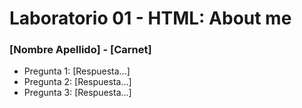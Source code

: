 # Laboratorio 01 - HTML: About me
### [Nombre Apellido] - [Carnet]

- Pregunta 1: [Respuesta...]
- Pregunta 2: [Respuesta...]
- Pregunta 3: [Respuesta...]
